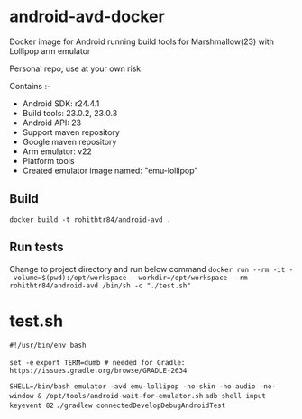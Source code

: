 # android-avd-docker
Docker image for Android running build tools for Marshmallow(23) with Lollipop arm emulator

Personal repo, use at your own risk. 

Contains :-
* Android SDK: r24.4.1
* Build tools: 23.0.2, 23.0.3
* Android API: 23
* Support maven repository
* Google maven repository
* Arm emulator: v22
* Platform tools
* Created emulator image named: "emu-lollipop"

## Build
`docker build -t rohithtr84/android-avd . `

## Run tests 

Change to project directory and run below command
`docker run --rm -it --volume=$(pwd):/opt/workspace --workdir=/opt/workspace --rm rohithtr84/android-avd /bin/sh -c "./test.sh"`

# test.sh
`#!/usr/bin/env bash`

`set -e`
`export TERM=dumb # needed for Gradle: https://issues.gradle.org/browse/GRADLE-2634`

`SHELL=/bin/bash emulator -avd emu-lollipop -no-skin -no-audio -no-window & /opt/tools/android-wait-for-emulator.sh`
`adb shell input keyevent 82`
`./gradlew connectedDevelopDebugAndroidTest`


